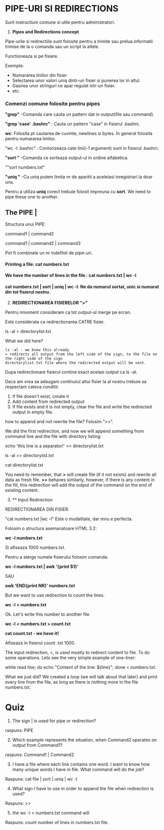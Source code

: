 # PIPE-URI SI REDIRECTIONS

 Sunt instructiuni comune si utile pentru administratori.

 1. **Pipes and Redirections concept**

Pipe-urile si redirectiile sunt folosite pentru a trimite sau prelua informatii trimise de la o comanda sau un script la altele.

Functioneaza si pe fisiere.

Exemple:

* Numararea liniilor din fisier 
* Selectarea unor valori uniq dintr-un fisier si punerea lor in altul.
* Gasirea unor stringuri ce apar regulat intr-un fisier.
* etc.

### Comenzi comune folosite pentru pipes

**"grep"** -Comanda care cauta un pattern dat in output(file sau command).

**"grep 'case' .bashrc"** : Cauta un pattern "case" in fisierul .bashrc.

**wc**: Folosita pt cautarea de cuvinte, newlines si bytes. In general folosita pentru numararea liniilor.

"wc -l .bashrc" : Contorizeaza cate linii(-1 argument) sunt in fisierul .bashrc.

**"sort "** -Comanda ce sorteaza output-ul in ordine alfabetica.

""sort numbers.txt"

**"uniq "** -Cu uniq putem limita nr de aparitii a aceleiasi inregistrari la doar una.

Pentru a utiliza **uniq** corect trebuie folosit impreuna cu **sort**. We need to pipe these one to another.

## The PIPE |

Structura unui PIPE:

command1 | command2

command1 | command2 | command3

Pot fi combinate un nr indefinit de pipe-uri.

#### Printing a file: cat numbers.txt

#### We have the number of lines in the file : cat numbers.txt | wc -l

#### cat numbers.txt | sort | uniq | wc -l: Ne da numarul sortat, unic si numarat din tot fisierul nostru.

2. **REDIRECTIONAREA FISIERELOR ">"**

Pentru nmoment consideram ca tot output-ul merge pe ecran.

Este considerata ca redirectionarea CATRE fisier.

ls -al > directorylist.txt

What we did here?

    ls -al - we know this already
    > redirects all output from the left side of the sign, to the file on the right side of the sign
    directorylist.txt file where the redirected output will be sent.

Dupa redirectionare fisierul contine exact acelasi output ca ls -al.

Daca am vrea sa adaugam continutul altui fisier la al nostru trebuie sa respectam cateva conditii:

1. If file doesn't exist, create it
2. Add content from redirected output
3. If file exists and it is not empty, clear the file and write the redirected output in empty file.

how to append and not rewrite the file?  Folosim ">>". 

We did the first redirection, and now we will append something from command line and the file with directory listing:

echo 'this line is a separator!' >> directorylist.txt

ls -al >> directorylist.txt

cat directorylist.txt

You need to remember, that **>** will create file (if it not exists) and rewrite all data as fresh file. **>>** behaves similarly, however, if there is any content in the fill, this redirection will add the output of the command on the end of existing content.

3. ** Input Redirection

REDIRECTIONAREA DIN FISIER.

"cat numbers.txt |wc -l" Este o modalitate, dar mnu e perfecta.

Folosim o structura asemanatoare HTML 3.2:

**wc -l numbers.txt**

Si afiseaza 1000 numbers.txt.

Pentru a sterge numele fisierului folosim comanda:

**wc -l numbers.txt | awk '{print $1}'**

SAU

**awk 'END{print NR}' numbers.txt**

But we want to use redirection to count the lines.

**wc -l < numbers.txt**

Ok. Let's write this number to another file

**wc -l < numbers.txt > count.txt**

**cat count.txt - we have it!**

Afiseaza in fisierul count .txt 1000.

The input redirection, <, is used mostly to redirect content to file. To do some operations. Lets see the very simple example of one-liner:

while read line; do echo "Content of the line: ${line}"; done < numbers.txt.

What we just did? We created a loop (we will talk about that later) and print every line from the file, as long as there is nothing more in the file numbers.txt.

# Quiz

1. The sign | is used for pipe or redirection?

raspuns: PIPE

2. Which example represents the situation, when Command2 operates on output from Command1?

raspuns: Command1 | Command2

3. I have a file where each line contains one word. I want to know how many unique words I have in file. What command will do the job?

Raspuns: cat file | sort | uniq | wc -l

4.  What sign I have to use in order to append the file when redirection is used?

Raspuns: >>

5. the wc -l < numbers.txt command will

Raspuns: count number of lines in numbers.txt file.















